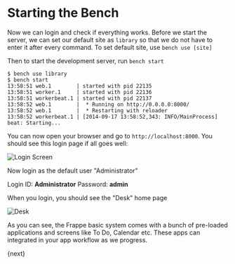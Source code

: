 # Starting the Bench

Now we can login and check if everything works. Before we start the server, we can set our default site as `library` so that we do not have to enter it after every command. To set default site, use `bench use [site]`

Then to start the development server, run `bench start`

	$ bench use library
	$ bench start
	13:58:51 web.1        | started with pid 22135
	13:58:51 worker.1     | started with pid 22136
	13:58:51 workerbeat.1 | started with pid 22137
	13:58:52 web.1        |  * Running on http://0.0.0.0:8000/
	13:58:52 web.1        |  * Restarting with reloader
	13:58:52 workerbeat.1 | [2014-09-17 13:58:52,343: INFO/MainProcess] beat: Starting...

You can now open your browser and go to `http://localhost:8000`. You should see this login page if all goes well:

<img class="screenshot" alt="Login Screen" src="assets/frappe_io/images/login.png">

Now login as the default user "Administrator"

Login ID: **Administrator**
Password: **admin**

When you login, you should see the "Desk" home page

<img class="screenshot" alt="Desk" src="assets/frappe_io/images/desk.png">

As you can see, the Frappe basic system comes with a bunch of pre-loaded applications and screens like To Do, Calendar etc. These apps can integrated in your app workflow as we progress.

{next}
